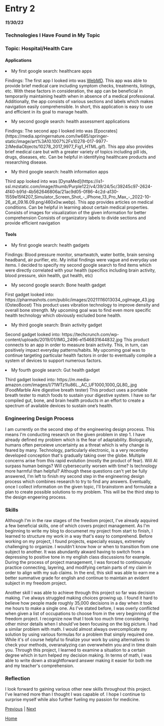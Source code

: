 # Entry 2
##### 11/30/23

### Technologies I Have Found in My Topic

### Topic: Hospital/Health Care

#### Applications

<p> <li> My first google search: healthcare apps </li> </p>

Findings: The first app I looked into was [WebMD](https://www.imedicalapps.com/wp-content/uploads/2016/07/WebMD2.jpg). This app was able to provide brief medical care including symptom checks, treatments, listings, etc. With these factors in consideration, the app can be beneficial in temporarily maintaining health when in absence of a medical professional. Additionally, the app consists of various sections and labels which makes navigation easily comprehensible. In short, this application is easy to use and efficient in its goal to manage health. 
  
<p> <li> My second google search: health assessment applications </li> </p>
Findings: The second app I looked into was [Epocrates](https://media.springernature.com/lw685/springer-static/image/art%3A10.1007%2Fs10278-017-9977-2/MediaObjects/10278_2017_9977_Fig1_HTML.gif). This app also provides brief medical care but with a greater variety of topics including pill ids, drugs, diseases, etc.
Can be helpful in identifying healthcare products and researching disease. 

<p> <li> My third google search: health information apps </li> </p> 
Third app looked into was [DynaMed](https://is1-ssl.mzstatic.com/image/thumb/Purple122/v4/39/24/5c/39245c97-2624-4f40-b91d-4b562646806a/21ac9d05-0f86-4c2d-a130-1559e15f4207_Simulator_Screen_Shot_-_iPhone_13_Pro_Max_-_2022-10-26_at_09.16.09.png/460x0w.webp).
This app provides articles on medical conditions. 
Can be helpful in learning about certain medical properties.
Consists of images for visualization of the given information for better comprehension
Consists of organizatory labels to divide sections and provide efficient navigation

#### Tools

<p> <li> My first google search: health gadgets </li> </p>
Findings: Blood pressure monitor, smartwatch, water bottle, brain sensing headband, air purifier, etc.
My initial findings were vague and everyday use items. I decided to specify my second google search to find items which were directly correlated with your health (specifics including 
brain activity, blood pressure, skin health, gut health, etc) 

<p> <li> My second google search:  Bone health gadget </li> </p> 
First gadget looked into: https://pharmashots.com/public/images/20211116013034_ogImage_43.jpg (OsteoBoost)
This product uses vibration technology to improve density and overall bone strength.  
My upcoming goal was to find even more specific health technology which obviously excluded bone health. 

<p> <li> My third google search: Brain activity gadget </li> </p> 
Second gadget looked into: https://techcrunch.com/wp-content/uploads/2019/01/IMG_2496-e1546831644832.jpg  
This product connects to an app in order to measure brain activity. This, in turn, can positively impact everyday patterns/habits.  
My upcoming goal was to continue targeting particular health factors in order to eventually compile a system of devices to support numerous factors. 
 
<p> <li> My fourth google search: Gut health gadget </li> </p>  
Third gadget looked into: https://m.media-amazon.com/images/I/71WTz1Iu86L._AC_UF1000,1000_QL80_.jpg (FoodMarble Aire digestive breath tester) 
This product uses a portable breath tester to match foods to sustain your digestive system.
I have so far compiled gut, bone, and brain health products in an effort to create a spectrum of available devices to sustain one’s health.


### Engineering Design Process
I am currently on the second step of the engineering design process. This means I'm conducting research on the given problem in step 1. I have already defined my problem which is the fear of adaptability. Biologically, humans often perceieve uncertainty as a threat which is why change is feared by many. Technology, particularly electronic, is a very recentley developed conception that's gradually taking over the globe. Multiple concerns arise from this rapid evolution (mostly the product of fear). Will AI surpass human beings? Will cybersecurity worsen with time? Is technology more harmful than helpful? Although these questions can't yet be fully answered, I'm left to finish my second step in the engineering design process which combines research to try to find any answers. Eventually, once I collect information on the given topic, I'll brainstorm and formulate a plan to create possible solutions to my problem. This will be the third step to the design engeering process.

### Skills
Although I'm in the raw stages of the freedom project, I've already aqquired a few beneficial skills, one of which covers project management. As I'm beginning to write my blog to documenet my project from start to finish, I learned to structure my work in a way that's easy to comprehend. Before working on my project, I found projects, especially essays, extremely challenging to organize. I wouldn't know how or when to transition from one subject to another. It was abundantly akward having to switch from a depressing to positive tone in my english class discussions for example. During the process of project management, I was forced to continuously practice connecting, layering, and modifying certain parts of my claim in order to align with my sub claims. In the end, this skill was able to earn me a better summative grade for english and continue to maintain an evident subject in my freedom project.

Another skill I was able to achieve through this project so far was decision making. I've always struggled making choices growing up. I found it hard to believe how people made roughly 35,000 decisions in a day when it took me hours to make a single one. As I've stated before, I was overly conflicted when given a list of occupations to choose from in the very beginning of the freedom project. I recognize now that I took too much time considering other minor details when I should've been focusing on the big picture. I had a similar problem with math. I would almost always overcomplicate my solution by using various formulas for a problem that simply required one. While it's of course helpful to finalize your work by using alternatives to check your methods, overanalyzing can overwwhelm you and in time drain you. Through this project, I learned to examine a situation to a certain degree which in turn helped my decision making. In terms of math, I was able to write down a straightforward answer making it easier for both me and my teacher's comprehension.

### Reflection
I look forward to gaining various other new skills throughout this project. I've learned more than I thought I was capable of. I hope I continue to surprise myself while also further fueling my passion for medicine.

[Previous](entry01.md) | [Next](entry03.md)

[Home](../README.md)
